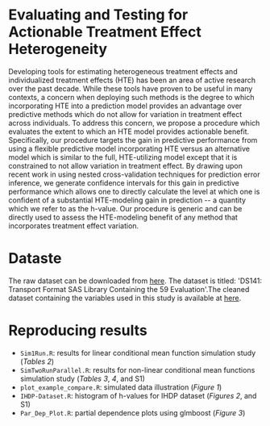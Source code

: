 #  Evaluating and Testing for Actionable Treatment Effect Heterogeneity

Developing tools for estimating heterogeneous treatment effects and individualized treatment effects (HTE) has been an area  of active research over the past decade. While these tools have proven to be useful in many contexts, a concern when deploying such methods is the degree to which incorporating HTE into a prediction model provides an advantage over predictive methods which do not allow for variation in treatment effect across individuals. To address this concern, we propose  a procedure which evaluates the extent to which an HTE model provides actionable benefit. Specifically, our procedure targets the gain in predictive performance  from using a flexible predictive model incorporating HTE versus an alternative model which is similar to the full, HTE-utilizing model except that it is constrained to not allow variation in treatment effect. By drawing upon recent work in using nested cross-validation techniques for prediction error inference, we generate confidence intervals for this gain in predictive performance  which allows one to directly calculate the level at which one is confident  of a substantial HTE-modeling gain in prediction -- a quantity which we refer to as the h-value. Our procedure is generic and can be directly used to assess the HTE-modeling benefit of any method that incorporates treatment effect variation.

# Dataste
The raw dataset can be downloaded from [here](http://www.icpsr.umich.edu/icpsrweb/HMCA/studies/9795?paging.startRow=51). The dataset is titled: 'DS141: Transport Format SAS
Library Containing the 59 Evaluation'.The cleaned dataset containing the variables used in this study is available at [here](https://github.com/mahsaashouri/HTE-Model-Comparison/tree/main/IHDP-Dataset).

# Reproducing results
* `Sim1Run.R`: results for linear conditional mean function simulation study (*Tables 2*)
* `SimTwoRunParallel.R`: results for non-linear conditional mean functions simulation study (*Tables 3*, *4*, and S1)
* `plot_example_compare.R`: simulated data illustration (*Figure 1*)
* `IHDP-Dataset.R`: histogram of h-values for IHDP dataset (*Figures 2*, and S1)
* `Par_Dep_Plot.R`: partial dependence plots using glmboost (*Figure 3*)
  
